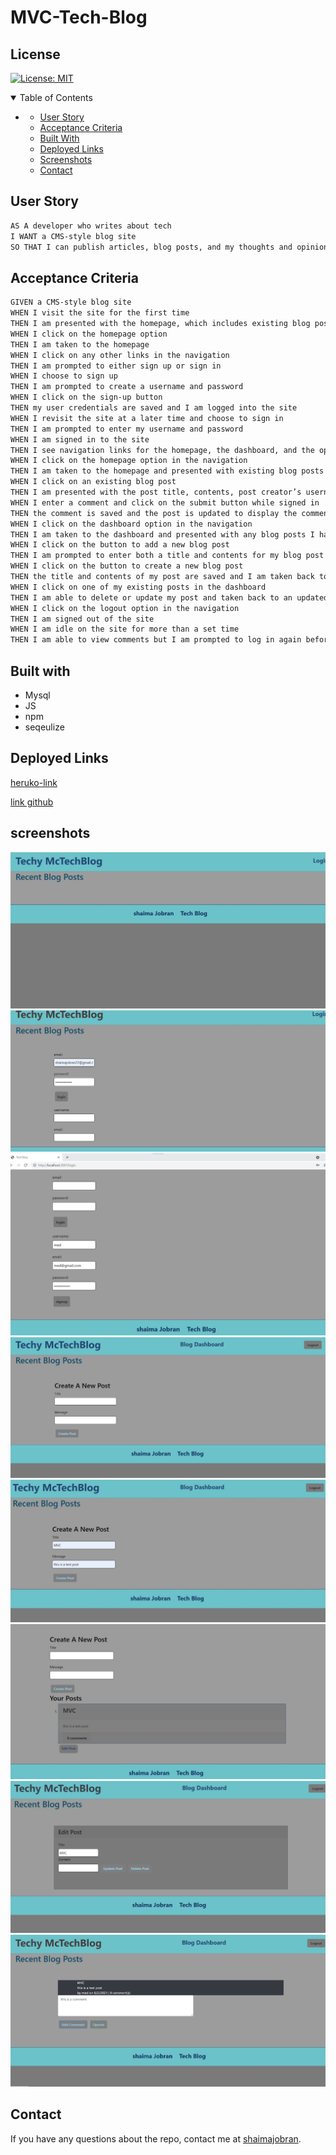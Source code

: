 # MVC-Tech-Blog
## License
 [![License: MIT](https://img.shields.io/badge/License-MIT-yellow.svg)](https://opensource.org/licenses/MIT)



<!-- TABLE OF CONTENTS -->
<details open="open">
  <summary>Table of Contents</summary>
  <ul>
    <li>
      <ul>
        <li><a href="#User Story">User Story</a></li>
        <li><a href="#Acceptance Criteria">Acceptance Criteria</a></li>
          <li><a href="#Built With">Built With</a></li>
          <li><a href="#Deployed Links">Deployed Links</a></li>
           <li><a href="#Screenshot">Screenshots</a></li>
        <li><a href="#Contact">Contact</a></li>
      </ul>
    </li>
    </ul>
</details>


## User Story

```md
AS A developer who writes about tech
I WANT a CMS-style blog site
SO THAT I can publish articles, blog posts, and my thoughts and opinions
```

## Acceptance Criteria


```md
GIVEN a CMS-style blog site
WHEN I visit the site for the first time
THEN I am presented with the homepage, which includes existing blog posts if any have been posted; navigation links for the homepage and the dashboard; and the option to log in
WHEN I click on the homepage option
THEN I am taken to the homepage
WHEN I click on any other links in the navigation
THEN I am prompted to either sign up or sign in
WHEN I choose to sign up
THEN I am prompted to create a username and password
WHEN I click on the sign-up button
THEN my user credentials are saved and I am logged into the site
WHEN I revisit the site at a later time and choose to sign in
THEN I am prompted to enter my username and password
WHEN I am signed in to the site
THEN I see navigation links for the homepage, the dashboard, and the option to log out
WHEN I click on the homepage option in the navigation
THEN I am taken to the homepage and presented with existing blog posts that include the post title and the date created
WHEN I click on an existing blog post
THEN I am presented with the post title, contents, post creator’s username, and date created for that post and have the option to leave a comment
WHEN I enter a comment and click on the submit button while signed in
THEN the comment is saved and the post is updated to display the comment, the comment creator’s username, and the date created
WHEN I click on the dashboard option in the navigation
THEN I am taken to the dashboard and presented with any blog posts I have already created and the option to add a new blog post
WHEN I click on the button to add a new blog post
THEN I am prompted to enter both a title and contents for my blog post
WHEN I click on the button to create a new blog post
THEN the title and contents of my post are saved and I am taken back to an updated dashboard with my new blog post
WHEN I click on one of my existing posts in the dashboard
THEN I am able to delete or update my post and taken back to an updated dashboard
WHEN I click on the logout option in the navigation
THEN I am signed out of the site
WHEN I am idle on the site for more than a set time
THEN I am able to view comments but I am prompted to log in again before I can add, update, or delete comments
```

## Built with
   * Mysql
   * JS
   * npm
   * seqeulize
   
   


## Deployed Links
[heruko-link]()

[link github](https://github.com/shaimajobran/MVC-Tech-Blog)

## screenshots
![screenshot](public/images/1.jpg)
![screenshot](public/images/2.jpg)
![screenshot](public/images/3.jpg)
![screenshot](public/images/4.jpg)
![screenshot](public/images/5.jpg)
![screenshot](public/images/6.jpg)
![screenshot](public/images/7.jpg)
![screenshot](public/images/8.jpg)



## Contact
If you have any questions about the repo, contact me at [shaimajobran](https://github.com/shaimajobran).


